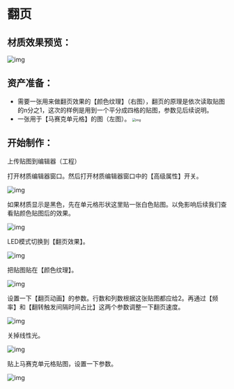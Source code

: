 # 翻页

## 材质效果预览：

![img](https://arkimg.ark.online/1730614175822-10.gif)

## 资产准备：

- 需要一张用来做翻页效果的【颜色纹理】（右图），翻页的原理是依次读取贴图的n分之1，这次的样例是用到一个平分成四格的贴图，参数见后续说明。
- 一张用于【马赛克单元格】的图（左图）。
  <img src="https://arkimg.ark.online/1730614175821-1.png" alt="img" style="zoom:50%;" />

## 开始制作：

上传贴图到编辑器（工程）

打开材质编辑器窗口。然后打开材质编辑器窗口中的【高级属性】开关。

![img](https://arkimg.ark.online/1730614175821-2.png)

如果材质显示是黑色，先在单元格形状这里贴一张白色贴图。以免影响后续我们查看贴颜色贴图后的效果。

![img](https://arkimg.ark.online/1730614175821-3.png)

LED模式切换到【翻页效果】。

![img](https://arkimg.ark.online/1730614175821-4.png)

把贴图贴在【颜色纹理】。

![img](https://arkimg.ark.online/1730614175821-5.png)

设置一下【翻页动画】的参数。行数和列数根据这张贴图都应给2。再通过【频率】和【翻转触发间隔时间占比】这两个参数调整一下翻页速度。

![img](https://arkimg.ark.online/1730614175821-6.png)

关掉线性光。

![img](https://arkimg.ark.online/1730614175821-7.png)

贴上马赛克单元格贴图，设置一下参数。

![img](https://arkimg.ark.online/1730614175821-8.png)
